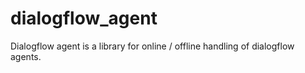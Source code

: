 # dialogflow_agent
Dialogflow agent is a library for online / offline handling of dialogflow agents.
